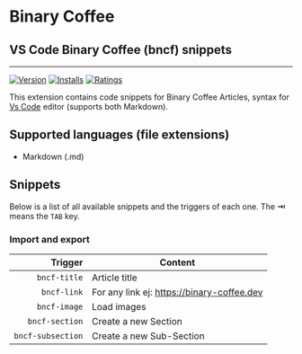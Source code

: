 # Binary Coffee

## VS Code Binary Coffee (bncf) snippets

---

[![Version](https://vsmarketplacebadge.apphb.com/version/xabikos.JavaScriptSnippets.svg)](https://marketplace.visualstudio.com/items?itemName=stescobedo.vscode-binary-coffee)
[![Installs](https://vsmarketplacebadge.apphb.com/installs/xabikos.JavaScriptSnippets.svg)](https://marketplace.visualstudio.com/items?itemName=stescobedo.vscode-binary-coffee)
[![Ratings](https://vsmarketplacebadge.apphb.com/rating/xabikos.JavaScriptSnippets.svg)](https://marketplace.visualstudio.com/items?itemName=stescobedo.vscode-binary-coffee)

This extension contains code snippets for Binary Coffee Articles, syntax for [Vs Code][code] editor (supports both Markdown).

## Supported languages (file extensions)

- Markdown (.md)

## Snippets

Below is a list of all available snippets and the triggers of each one. The **⇥** means the `TAB` key.

### Import and export

|           Trigger | Content                                                                                     |
| ----------------: | ------------------------------------------------------------------------------------------- |
|      `bncf-title` | Article title                                                |
|       `bncf-link` | For any link ej: https://binary-coffee.dev                            |
|      `bncf-image` | Load images
|    `bncf-section` | Create a new Section
| `bncf-subsection` | Create a new Sub-Section

[code]: https://binary-coffee.dev


